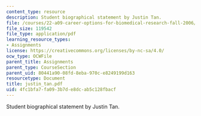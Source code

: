 ```yaml
---
content_type: resource
description: Student biographical statement by Justin Tan.
file: /courses/22-a09-career-options-for-biomedical-research-fall-2006/4fc1bfa7fa093b7de8dcab5c128fbacf_justin_tan.pdf
file_size: 119542
file_type: application/pdf
learning_resource_types:
- Assignments
license: https://creativecommons.org/licenses/by-nc-sa/4.0/
ocw_type: OCWFile
parent_title: Assignments
parent_type: CourseSection
parent_uid: 80441a90-08fd-8eba-970c-e8249199d163
resourcetype: Document
title: justin_tan.pdf
uid: 4fc1bfa7-fa09-3b7d-e8dc-ab5c128fbacf
---
```

Student biographical statement by Justin Tan.